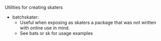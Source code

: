 
Utilities for creating skaters

- batchskater:  
    - Useful when exposing as skaters a package that was not written with online use in mind. 
    - See bats or sk for usage examples

